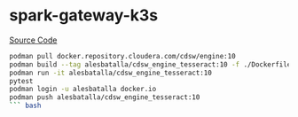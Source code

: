 # spark-gateway-k3s
[Source Code](https://github.com/alesbatalla/spark-gateway-k3s.git)

``` bash
podman pull docker.repository.cloudera.com/cdsw/engine:10
podman build --tag alesbatalla/cdsw_engine_tesseract:10 -f ./Dockerfile
podman run -it alesbatalla/cdsw_engine_tesseract:10
pytest
podman login -u alesbatalla docker.io
podman push alesbatalla/cdsw_engine_tesseract:10
``` bash
